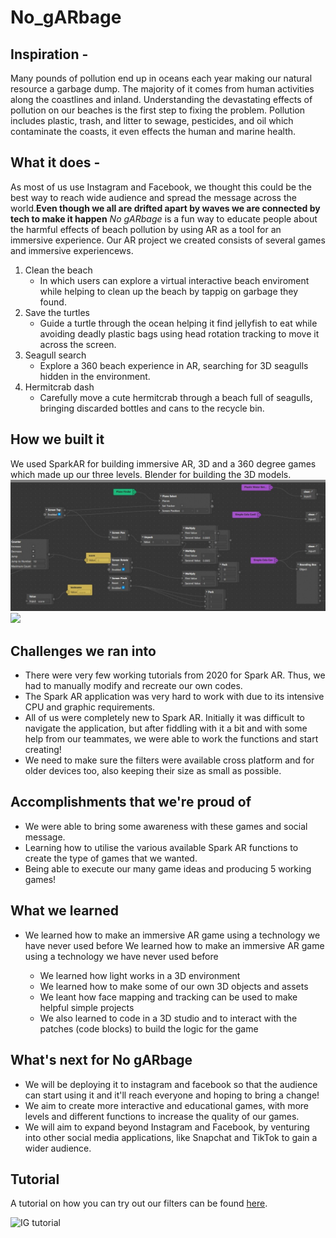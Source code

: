# No_gARbage

## Inspiration - 
Many pounds of pollution end up in oceans each year making our natural resource a garbage dump. The majority of it comes from human activities along the coastlines and inland. Understanding the devastating effects of pollution on our beaches is the first step to fixing the problem.
Pollution includes plastic, trash, and litter to sewage, pesticides, and oil which contaminate the coasts, it
even effects the human and marine health.

## What it does - 
As most of us use Instagram and Facebook, we thought this could be the best way to reach wide audience and spread the message across the world.**Even though we all are drifted apart by waves we are connected by tech to make it happen** _No gARbage_ is a fun way to educate people about the harmful effects of beach pollution by using AR as a tool for an immersive experience. Our AR project we created consists of several games and immersive experiencews. 

1. Clean the beach
   * In which users can explore a virtual interactive beach enviroment while helping to clean up the beach by tappig on garbage they found.
2. Save the turtles
   * Guide a turtle through the ocean helping it find jellyfish to eat while avoiding deadly plastic bags using head rotation tracking to move it across the screen.
3. Seagull search
   * Explore a 360 beach experience in AR, searching for 3D seagulls hidden in the environment.
4. Hermitcrab dash
   * Carefully move a cute hermitcrab through a beach full of seagulls, bringing discarded bottles and cans to the recycle bin.
  
## How we built it
We used SparkAR for building immersive AR, 3D and a 360 degree games which made up our three levels. Blender for building the 3D models.
<img src="https://github.com/SurfsUpHacks21/No_gARbage/blob/main/screenshots/cleanDaBeach_patches.jpg?raw=true">
<img src="https://github.com/SurfsUpHacks21/No_gARbage/blob/main/screenshots/8mb.video-QQw-YsIyvI62.gif">

## Challenges we ran into
- There were very few working tutorials from 2020 for Spark AR. Thus, we had to manually modify and recreate our own codes.
- The Spark AR application was very hard to work with due to its intensive CPU and graphic requirements.
- All of us were completely new to Spark AR. Initially it was difficult to navigate the application, but after fiddling with it a bit and with some help from our teammates, we were able to work the functions and start creating!
- We need to make sure the filters were available cross platform and for older devices too, also keeping their size as small as possible.
## Accomplishments that we're proud of
- We were able to bring some awareness with these games and social message.
- Learning how to utilise the various available Spark AR functions to create the type of games that we wanted.
- Being able to execute our many game ideas and producing 5 working games!


## What we learned
- We learned how to make an immersive AR game using a technology we have never used before We learned how to make an immersive AR game using a technology we have never used before

   - We learned how light works in a 3D environment
   - We learned how to make some of our own 3D objects and assets
   - We leant how face mapping and tracking can be used to make helpful simple projects
   - We also learned to code in a 3D studio and to interact with the patches (code blocks) to build the logic for the game

## What's next for No gARbage
- We will be deploying it to instagram and facebook so that the audience can start using it and it'll reach everyone and hoping to bring a change!
- We aim to create more interactive and educational games, with more levels and different functions to increase the quality of our games.
- We will aim to expand beyond Instagram and Facebook, by venturing into other social media applications, like Snapchat and TikTok to gain a wider audience.

## Tutorial
A tutorial on how you can try out our filters can be found [here](https://github.com/SurfsUpHacks21/images/blob/main/tutorial%20for%20ig%20filters.gif).

![IG tutorial](https://github.com/SurfsUpHacks21/images/blob/main/tutorial%20for%20ig%20filters.gif?raw=true)
